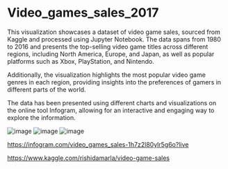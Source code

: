 # Video_games_sales_2017

This visualization showcases a dataset of video game sales, sourced from Kaggle and processed using Jupyter Notebook. The data spans from 1980 to 2016 and presents the top-selling video game titles across different regions, including North America, Europe, and Japan, as well as popular platforms such as Xbox, PlayStation, and Nintendo. 

Additionally, the visualization highlights the most popular video game genres in each region, providing insights into the preferences of gamers in different parts of the world. 

The data has been presented using different charts and visualizations on the online tool Infogram, allowing for an interactive and engaging way to explore the information.

![image](https://user-images.githubusercontent.com/80845151/219762979-fa9dec64-c598-4beb-a80a-f802b8979fbc.png)
![image](https://user-images.githubusercontent.com/80845151/219765481-d9fe080a-2d64-4546-bbd8-618f9e43cc6d.png)
![image](https://user-images.githubusercontent.com/80845151/219766139-9008bd11-4dba-4973-96c3-094d2d3a927b.png)


https://infogram.com/video_games_sales-1h7z2l80ylr5g6o?live

https://www.kaggle.com/rishidamarla/video-game-sales

